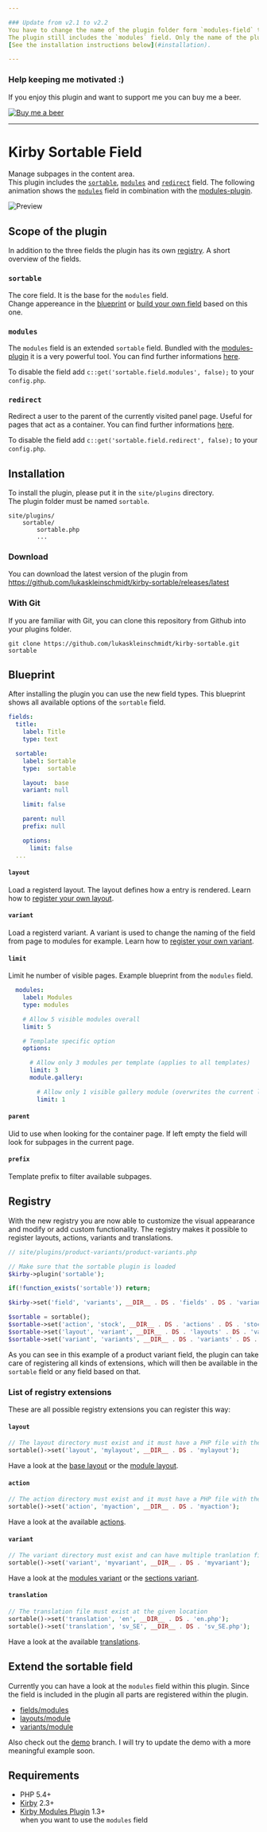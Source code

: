 ```yaml
---

### Update from v2.1 to v2.2
You have to change the name of the plugin folder form `modules-field` to `sortable`.  
The plugin still includes the `modules` field. Only the name of the plugin changed.  
[See the installation instructions below](#installation).

---
```


### Help keeping me motivated :)
If you enjoy this plugin and want to support me you can buy me a beer.

[![Buy me a beer](http://github.kleinschmidt.at/kirby-sortable/buy-me-a-beer-v1.png)](https://www.paypal.com/cgi-bin/webscr?cmd=_s-xclick&hosted_button_id=F6SAVYV7PKTHA)

---

# Kirby Sortable Field
Manage subpages in the content area.  
This plugin includes the [`sortable`](#sortable), [`modules`](#modules) and [`redirect`](#redirect) field.
The following animation shows the [`modules`](#modules) field in combination with the [modules-plugin](https://github.com/getkirby-plugins/modules-plugin).

![Preview](http://github.kleinschmidt.at/kirby-sortable/modules/preview.gif)

## Scope of the plugin
In addition to the three fields the plugin has its own [registry](#registry).
A short overview of the fields.

### `sortable`
The core field. It is the base for the `modules` field.  
Change appereance in the [blueprint](#blueprint) or [build your own field](#extend-the-sortable-field) based on this one.

### `modules`
The `modules` field is an extended `sortable` field. Bundled with the [modules-plugin](https://github.com/getkirby-plugins/modules-plugin) it is a very powerful tool. You can find further informations [here](fields/modules/readme.md).

To disable the field add `c::get('sortable.field.modules', false);` to your `config.php`.

### `redirect`
Redirect a user to the parent of the currently visited panel page. Useful for pages that act as a container. You can find further informations [here](fields/redirect/readme.md).

To disable the field add `c::get('sortable.field.redirect', false);` to your `config.php`.

## Installation
To install the plugin, please put it in the `site/plugins` directory.  
The plugin folder must be named `sortable`.

```
site/plugins/
    sortable/
        sortable.php
        ...
```

### Download
You can download the latest version of the plugin from https://github.com/lukaskleinschmidt/kirby-sortable/releases/latest

### With Git
If you are familiar with Git, you can clone this repository from Github into your plugins folder.

```git clone https://github.com/lukaskleinschmidt/kirby-sortable.git sortable```

## Blueprint
After installing the plugin you can use the new field types.
This blueprint shows all available options of the `sortable` field.

```yml
fields:
  title:
    label: Title
    type: text

  sortable:
    label: Sortable
    type:  sortable

    layout:  base
    variant: null

    limit: false

    parent: null
    prefix: null

    options:
      limit: false
  ...
```

#### `layout`
Load a registerd layout. The layout defines how a entry is rendered. Learn how to [register your own layout](#layout-1).

#### `variant`
Load a registerd variant. A variant is used to change the naming of the field from page to modules for example. Learn how to [register your own variant](#variant-1).

#### `limit`
Limit he number of visible pages. Example blueprint from the `modules` field.
```yml
  modules:
    label: Modules
    type: modules

    # Allow 5 visible modules overall
    limit: 5

    # Template specific option
    options:

      # Allow only 3 modules per template (applies to all templates)
      limit: 3
      module.gallery:

        # Allow only 1 visible gallery module (overwrites the current limit of 3)
        limit: 1
```

#### `parent`
Uid to use when looking for the container page. If left empty the field will look for subpages in the current page.

#### `prefix`
Template prefix to filter available subpages.

## Registry
With the new registry you are now able to customize the visual appearance and modify or add custom functionality.
The registry makes it possible to register layouts, actions, variants and translations.

```php
// site/plugins/product-variants/product-variants.php

// Make sure that the sortable plugin is loaded
$kirby->plugin('sortable');

if(!function_exists('sortable')) return;

$kirby->set('field', 'variants', __DIR__ . DS . 'fields' . DS . 'variants');

$sortable = sortable();
$sortable->set('action', 'stock', __DIR__ . DS . 'actions' . DS . 'stock');
$sortable->set('layout', 'variant', __DIR__ . DS . 'layouts' . DS . 'variant');
$sortable->set('variant', 'variants', __DIR__ . DS . 'variants' . DS . 'variants');
```

As you can see in this example of a product variant field, the plugin can take care of registering all kinds of extensions, which will then be available in the `sortable` field or any field based on that.

### List of registry extensions
These are all possible registry extensions you can register this way:

#### `layout`
```php
// The layout directory must exist and it must have a PHP file with the same name in it
sortable()->set('layout', 'mylayout', __DIR__ . DS . 'mylayout');
```
Have a look at the [base layout](sortable/layouts/base) or the [module layout](sortable/layouts/module).

#### `action`
```php
// The action directory must exist and it must have a PHP file with the same name in it
sortable()->set('action', 'myaction', __DIR__ . DS . 'myaction');
```
Have a look at the available [actions](sortable/actions).

#### `variant`
```php
// The variant directory must exist and can have multiple tranlation files
sortable()->set('variant', 'myvariant', __DIR__ . DS . 'myvariant');
```
Have a look at the [modules variant](sortable/variants/modules) or the [sections variant](sortable/variants/sections).

#### `translation`
```php
// The translation file must exist at the given location
sortable()->set('translation', 'en', __DIR__ . DS . 'en.php');
sortable()->set('translation', 'sv_SE', __DIR__ . DS . 'sv_SE.php');
```
Have a look at the available [translations](sortable/translations).

## Extend the sortable field
Currently you can have a look at the `modules` field within this plugin. Since the field is included in the plugin all parts are registered within the plugin.

- [fields/modules](fields/modules)
- [layouts/module](sortable/layouts/module)
- [variants/module](sortable/variants/modules)

Also check out the [demo](https://github.com/lukaskleinschmidt/kirby-modules-field/tree/demo) branch. I will try to update the demo with a more meaningful example soon.


## Requirements
- PHP 5.4+
- [Kirby](https://getkirby.com/) 2.3+
- [Kirby Modules Plugin](https://github.com/getkirby-plugins/modules-plugin) 1.3+  
when you want to use the `modules` field
